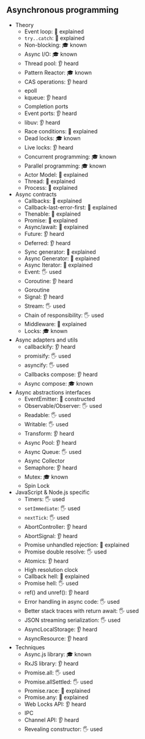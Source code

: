 ## Asynchronous programming

- Theory
  - Event loop: 🙋 explained
  - `try..catch`: 🙋 explained
  - Non-blocking: 🎓 known
  - Async I/O: 🎓 known
  - Thread pool: 👂 heard
  - Pattern Reactor: 🎓 known
  - CAS operations: 👂 heard
  - epoll
  - kqueue: 👂 heard
  - Completion ports
  - Event ports: 👂 heard
  - libuv: 👂 heard
  - Race conditions: 🙋 explained
  - Dead locks: 🎓 known
  - Live locks: 👂 heard
  - Concurrent programming: 🎓 known
  - Parallel programming: 🎓 known
  - Actor Model: 🙋 explained
  - Thread: 🙋 explained
  - Process: 🙋 explained
- Async contracts
  - Callbacks: 🙋 explained
  - Callback-last-error-first: 🙋 explained
  - Thenable: 🙋 explained
  - Promise: 🙋 explained
  - Async/await: 🙋 explained
  - Future: 👂 heard
  - Deferred: 👂 heard
  - Sync generator: 🙋 explained
  - Async Generator: 🙋 explained
  - Async Iterator: 🙋 explained
  - Event: 🖐️ used
  - Coroutine: 👂 heard
  - Goroutine
  - Signal: 👂 heard
  - Stream: 🖐️ used
  - Chain of responsibility: 🖐️ used
  - Middleware: 🙋 explained
  - Locks: 🎓 known
- Async adapters and utils
  - callbackify: 👂 heard
  - promisify: 🖐️ used
  - asyncify: 🖐️ used
  - Callbacks compose: 👂 heard
  - Async compose: 🎓 known
- Async abstractions interfaces
  - EventEmitter: 🚀 constructed
  - Observable/Observer: 🖐️ used
  - Readable: 🖐️ used
  - Writable: 🖐️ used
  - Transform: 👂 heard
  - Async Pool: 👂 heard
  - Async Queue: 🖐️ used
  - Async Collector
  - Semaphore: 👂 heard
  - Mutex: 🎓 known
  - Spin Lock
- JavaScript & Node.js specific
  - Timers: 🖐️ used
  - `setImmediate`: 🖐️ used
  - `nextTick`: 🖐️ used
  - AbortController: 👂 heard
  - AbortSignal: 👂 heard
  - Promise unhandled rejection: 🙋 explained
  - Promise double resolve: 🖐️ used
  - Atomics: 👂 heard
  - High resolution clock
  - Callback hell: 🙋 explained
  - Promise hell: 🖐️ used
  - ref() and unref(): 👂 heard
  - Error handling in async code: 🖐️ used
  - Better stack traces with return await: 🖐️ used
  - JSON streaming serialization: 🖐️ used
  - AsyncLocalStorage: 👂 heard
  - AsyncResource: 👂 heard
- Techniques
  - Async.js library: 🎓 known
  - RxJS library: 👂 heard
  - Promise.all: 🖐️ used
  - Promise.allSettled: 🖐️ used
  - Promise.race: 🙋 explained
  - Promise.any: 🙋 explained
  - Web Locks API: 👂 heard
  - IPC
  - Channel API: 👂 heard
  - Revealing constructor: 🖐️ used
